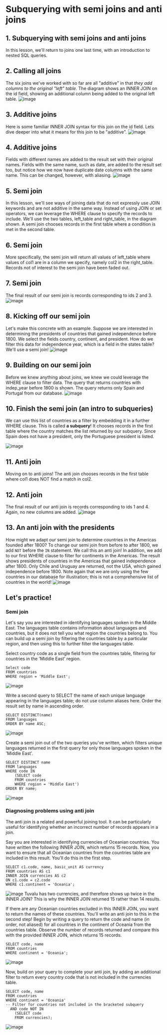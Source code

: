 
# Subquerying with semi joins and anti joins

## 1. Subquerying with semi joins and anti joins

In this lesson, we'll return to joins one last time, with an introduction to nested SQL queries.


## 2. Calling all joins

The six joins we've worked with so far are all "additive" in that <i>they add columns to the original "left" table.</i> The diagram shows an INNER JOIN on the id field, showing an additional column being added to the original left table.
![image](https://user-images.githubusercontent.com/118057504/234645499-b7501fe6-7cd4-4e89-9942-331b37d52213.png)


## 3. Additive joins

Here is some familiar INNER JOIN syntax for this join on the id field. Lets dive deeper into what it means for this join to be "additive".
![image](https://user-images.githubusercontent.com/118057504/234645944-a0837dab-08f9-4fa9-8e47-ef7f93bac9e9.png)


## 4. Additive joins

Fields with different names are added to the result set with their original names. Fields with the same name, such as date, are added to the result set too, but notice how we now have duplicate date columns with the same name. This can be changed, however, with aliasing.
![image](https://user-images.githubusercontent.com/118057504/234646187-d33e3142-dcf5-4239-98c6-ea2e6be05f15.png)


## 5. Semi join

In this lesson, we'll see ways of joining data that do not expressly use JOIN keywords and are not additive in the same way. Instead of using JOIN or set operators, we can leverage the WHERE clause to specify the records to include. We'll use the two tables, left_table and right_table, in the diagram shown. A semi join chooses records in the first table where a condition is met in the second table.


## 6. Semi join

More specifically, the semi join will return all values of left_table where values of col1 are in a column we specify, namely col2 in the right_table. Records not of interest to the semi join have been faded out.



## 7. Semi join

The final result of our semi join is records corresponding to ids 2 and 3.
![image](https://user-images.githubusercontent.com/118057504/234647733-81e731ec-2197-4cfb-8de5-b262caaa597d.png)


## 8. Kicking off our semi join

Let's make this concrete with an example. Suppose we are interested in determining the presidents of countries that gained independence before 1800. We select the fields country, continent, and president. How do we filter this data for independence year, which is a field in the states table? We'll use a semi join!
![image](https://user-images.githubusercontent.com/118057504/234646785-bb4c22ef-2ce6-4517-96a3-900f39587ea2.png)


## 9. Building on our semi join

Before we knew anything about joins, we knew we could leverage the WHERE clause to filter data. The query that returns countries with indep_year before 1800 is shown. The query returns only Spain and Portugal from our database.
![image](https://user-images.githubusercontent.com/118057504/234647040-2763a4e2-d9a5-49b8-b537-955f94adafe1.png)


## 10. Finish the semi join (an intro to subqueries)

We can use this list of countries as a filter by embedding it in a further WHERE clause. This is called <b> a subquery</b>! It chooses records in the first table where the country matches the list returned by our subquery. Since Spain does not have a president, only the Portuguese president is listed.

![image](https://user-images.githubusercontent.com/118057504/234647293-a5dba9dc-f59a-4f20-a7d4-acbc56bf53cd.png)

## 11. Anti join

Moving on to anti joins! The anti join chooses records in the first table where col1 does NOT find a match in col2.


## 12. Anti join

The final result of our anti join is records corresponding to ids 1 and 4. Again, no new columns are added.
![image](https://user-images.githubusercontent.com/118057504/234647537-2e4e833b-29bb-4327-a34f-65a08a3048bc.png)


## 13. An anti join with the presidents

How might we adapt our semi join to determine countries in the Americas founded after 1800? To change our semi join from before to after 1800, we add <code>NOT</code> before the <code>IN</code> statement. We call this an anti join! In addition, we add to our first WHERE clause to filter for continents in the Americas. The result shows presidents of countries in the Americas that gained independence after 1800. Only Chile and Uruguay are returned, not the USA, which gained independence before 1800. Note again that we are only using the few countries in our database for illustration; this is not a comprehensive list of countries in the world!
![image](https://user-images.githubusercontent.com/118057504/234648546-1378787e-5841-4ce9-b21a-ed57fd1c9dff.png)


##  Let's practice!

### Semi join

Let's say you are interested in identifying languages spoken in the Middle East. The languages table contains information about languages and countries, but it does not tell you what region the countries belong to. You can build up a semi join by filtering the countries table by a particular region, and then using this to further filter the languages table.

Select country code as a single field from the countries table, filtering for countries in the 'Middle East' region.
```
Select code
FROM countries
WHERE region = 'Middle East';
```
![image](https://user-images.githubusercontent.com/118057504/234660620-00372d61-1a15-4d6e-8254-22d1a4b29863.png)

Write a second query to SELECT the name of each unique language appearing in the languages table; do not use column aliases here.
Order the result set by name in ascending order.
```
SELECT DISTINCT(name)
FROM languages
ORDER BY name ASC;
```
![image](https://user-images.githubusercontent.com/118057504/234660831-33da8739-6fc8-44c1-9643-13e6b984ad7f.png)

Create a semi join out of the two queries you've written, which filters unique languages returned in the first query for only those languages spoken in the 'Middle East'.
```
SELECT DISTINCT name
FROM languages
WHERE code IN
    (SELECT code
    FROM countries
    WHERE region = 'Middle East')
ORDER BY name;
```
![image](https://user-images.githubusercontent.com/118057504/234661065-7d159a1b-92fa-4ef5-b761-731ef181e9ef.png)

### Diagnosing problems using anti join
 The anti join is a related and powerful joining tool. It can be particularly useful for identifying whether an incorrect number of records appears in a join.

Say you are interested in identifying currencies of Oceanian countries. You have written the following INNER JOIN, which returns 15 records. Now, you want to ensure that all Oceanian countries from the countries table are included in this result. You'll do this in the first step.
```
SELECT c1.code, name, basic_unit AS currency
FROM countries AS c1
INNER JOIN currencies AS c2
ON c1.code = c2.code
WHERE c1.continent = 'Oceania';
```
![image](https://user-images.githubusercontent.com/118057504/234662482-9dbc85c2-692e-451b-b1cf-56bf3b2d1233.png)
 Tuvalu has two currencies, and therefore shows up twice in the INNER JOIN? This is why the INNER JOIN returned 15 rather than 14 results.
 

If there are any Oceanian countries excluded in this INNER JOIN, you want to return the names of these countries. You'll write an anti join to this in the second step!
Begin by writing a query to return the code and name (in order, not aliased) for all countries in the continent of Oceania from the countries table.
Observe the number of records returned and compare this with the provided INNER JOIN, which returns 15 records.
```
SELECT code, name
FROM countries
WHERE continent = 'Oceania';
```
![image](https://user-images.githubusercontent.com/118057504/234662826-3fbb4268-d01a-47fd-a424-0e7ee4300a62.png)

Now, build on your query to complete your anti join, by adding an additional filter to return every country code that is not included in the currencies table.

```
SELECT code, name
FROM countries
WHERE continent = 'Oceania'
-- Filter for countries not included in the bracketed subquery
  AND code NOT IN
    (SELECT code
    FROM currencies);
```
![image](https://user-images.githubusercontent.com/118057504/234663345-58d077f8-d746-4924-8ae6-bfc58e6f639b.png)






